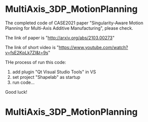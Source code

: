# MultiAxis_3DP_MotionPlanning

The completed code of CASE2021 paper "Singularity-Aware Motion Planning for  Multi-Axis Additive Manufacturing", please check.

The link of paper is "http://arxiv.org/abs/2103.00273"

The link of short video is "https://www.youtube.com/watch?v=fsE2KpLk7ZI&t=9s"

THe process of run this code:

1. add plugin "Qt Visual Studio Tools" in VS
2. set project "Shapelab" as startup 
3. run code...

Good luck!
# MultiAxis_3DP_MotionPlanning
